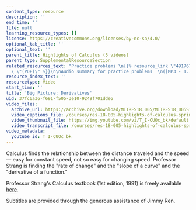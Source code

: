 ```yaml
---
content_type: resource
description: ''
end_time: ''
file: null
learning_resource_types: []
license: https://creativecommons.org/licenses/by-nc-sa/4.0/
optional_tab_title: ''
optional_text: ''
parent_title: Highlights of Calculus (5 videos)
parent_type: SupplementalResourceSection
related_resources_text: "Practice problems \n{{% resource_link \"49176758-ccc5-5fb8-7ef0-97fda2bca7ed\"\
  \ \"(PDF)\" %}}\n\nAudio summary for practice problems  \n([MP3 - 1.7MB](http://www.archive.org/download/MITRES18.005/MITRES18_005S10_BigPictureDerivatives_Summary_32K.mp3))"
resource_index_text: ''
resourcetype: Video
start_time: ''
title: 'Big Picture: Derivatives'
uid: 37fc6a36-f691-f505-3e10-9249f701dde6
video_files:
  archive_url: https://archive.org/download/MITRES18.005/MITRES18_005S10_BigPictureDerivatives_300k.mp4
  video_captions_file: /courses/res-18-005-highlights-of-calculus-spring-2010/9b950b89a8485ffc9e652a5296efc09d_T_I-CUOc_bk.vtt
  video_thumbnail_file: https://img.youtube.com/vi/T_I-CUOc_bk/default.jpg
  video_transcript_file: /courses/res-18-005-highlights-of-calculus-spring-2010/2f25424053dfabfb9279f0c3c171fa3f_T_I-CUOc_bk.pdf
video_metadata:
  youtube_id: T_I-CUOc_bk
---
```

Calculus finds the relationship between the distance traveled and the speed — easy for constant speed, not so easy for changing speed. Professor Strang is finding the "rate of change" and the "slope of a curve" and the "derivative of a function."

Professor Strang's Calculus textbook (1st edition, 1991) is freely available [here](/courses/res-18-001-calculus-online-textbook-spring-2005).

Subtitles are provided through the generous assistance of Jimmy Ren.